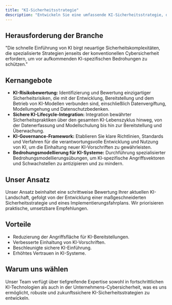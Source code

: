 ```yaml
---
title: "KI-Sicherheitsstrategie"
description: "Entwickeln Sie eine umfassende KI-Sicherheitsstrategie, die auf die KI-Einführungsreise Ihres Unternehmens abgestimmt ist."
---
```

## Herausforderung der Branche
"Die schnelle Einführung von KI birgt neuartige Sicherheitskomplexitäten, die spezialisierte Strategien jenseits der konventionellen Cybersicherheit erfordern, um vor aufkommenden KI-spezifischen Bedrohungen zu schützen."

## Kernangebote

*   **KI-Risikobewertung:** Identifizierung und Bewertung einzigartiger Sicherheitsrisiken, die mit der Entwicklung, Bereitstellung und dem Betrieb von KI-Modellen verbunden sind, einschließlich Datenvergiftung, Modellumgehung und Datenschutzbedenken.
*   **Sichere KI-Lifecycle-Integration:** Integration bewährter Sicherheitspraktiken über den gesamten KI-Lebenszyklus hinweg, von der Datenerfassung und Modellschulung bis hin zur Bereitstellung und Überwachung.
*   **KI-Governance-Framework:** Etablieren Sie klare Richtlinien, Standards und Verfahren für die verantwortungsvolle Entwicklung und Nutzung von KI, um die Einhaltung neuer KI-Vorschriften zu gewährleisten.
*   **Bedrohungsmodellierung für KI-Systeme:** Durchführung spezialisierter Bedrohungsmodellierungsübungen, um KI-spezifische Angriffsvektoren und Schwachstellen zu antizipieren und zu mindern.

## Unser Ansatz
Unser Ansatz beinhaltet eine schrittweise Bewertung Ihrer aktuellen KI-Landschaft, gefolgt von der Entwicklung einer maßgeschneiderten Sicherheitsstrategie und eines Implementierungsfahrplans. Wir priorisieren praktische, umsetzbare Empfehlungen.

## Vorteile
*   Reduzierung der Angriffsfläche für KI-Bereitstellungen.
*   Verbesserte Einhaltung von KI-Vorschriften.
*   Beschleunigte sichere KI-Einführung.
*   Erhöhtes Vertrauen in KI-Systeme.

## Warum uns wählen
Unser Team verfügt über tiefgreifende Expertise sowohl in fortschrittlichen KI-Technologien als auch in der Unternehmens-Cybersicherheit, was es uns ermöglicht, robuste und zukunftssichere KI-Sicherheitsstrategien zu entwickeln.